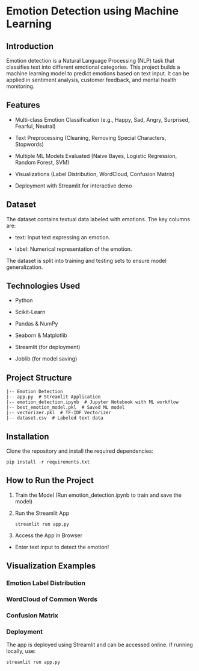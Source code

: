 # Emotion Detection using Machine Learning

## Introduction

Emotion detection is a Natural Language Processing (NLP) task that classifies text into different emotional categories. This project builds a machine learning model to predict emotions based on text input. It can be applied in sentiment analysis, customer feedback, and mental health monitoring.

## Features

- Multi-class Emotion Classification (e.g., Happy, Sad, Angry, Surprised, Fearful, Neutral)

- Text Preprocessing (Cleaning, Removing Special Characters, Stopwords)

- Multiple ML Models Evaluated (Naive Bayes, Logistic Regression, Random Forest, SVM)

- Visualizations (Label Distribution, WordCloud, Confusion Matrix)

- Deployment with Streamlit for interactive demo

## Dataset

The dataset contains textual data labeled with emotions. The key columns are:

- text: Input text expressing an emotion.

- label: Numerical representation of the emotion.

The dataset is split into training and testing sets to ensure model generalization.

## Technologies Used

- Python

- Scikit-Learn

- Pandas & NumPy

- Seaborn & Matplotlib

- Streamlit (for deployment)

- Joblib (for model saving)

## Project Structure
    |-- Emotion Detection
    |-- app.py  # Streamlit Application
    |-- emotion_detection.ipynb  # Jupyter Notebook with ML workflow
    |-- best_emotion_model.pkl  # Saved ML model
    |-- vectorizer.pkl  # TF-IDF Vectorizer
    |-- dataset.csv  # Labeled text data

## Installation
Clone the repository and install the required dependencies:
    
    pip install -r requirements.txt
    
## How to Run the Project

1. Train the Model (Run emotion_detection.ipynb to train and save the model)

2. Run the Streamlit App

       streamlit run app.py

3. Access the App in Browser

- Enter text input to detect the emotion!

## Visualization Examples

### Emotion Label Distribution

### WordCloud of Common Words

### Confusion Matrix

### Deployment

The app is deployed using Streamlit and can be accessed online. If running locally, use:

    streamlit run app.py
